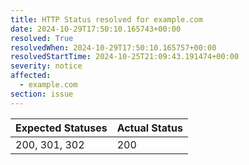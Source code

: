 ```yaml
---
title: HTTP Status resolved for example.com
date: 2024-10-29T17:50:10.165743+00:00
resolved: True
resolvedWhen: 2024-10-29T17:50:10.165757+00:00
resolvedStartTime: 2024-10-25T21:09:43.191474+00:00
severity: notice
affected:
  - example.com
section: issue
---
```


| Expected Statuses | Actual Status  |
|-------------------|----------------|
| 200, 301, 302 | 200 |
